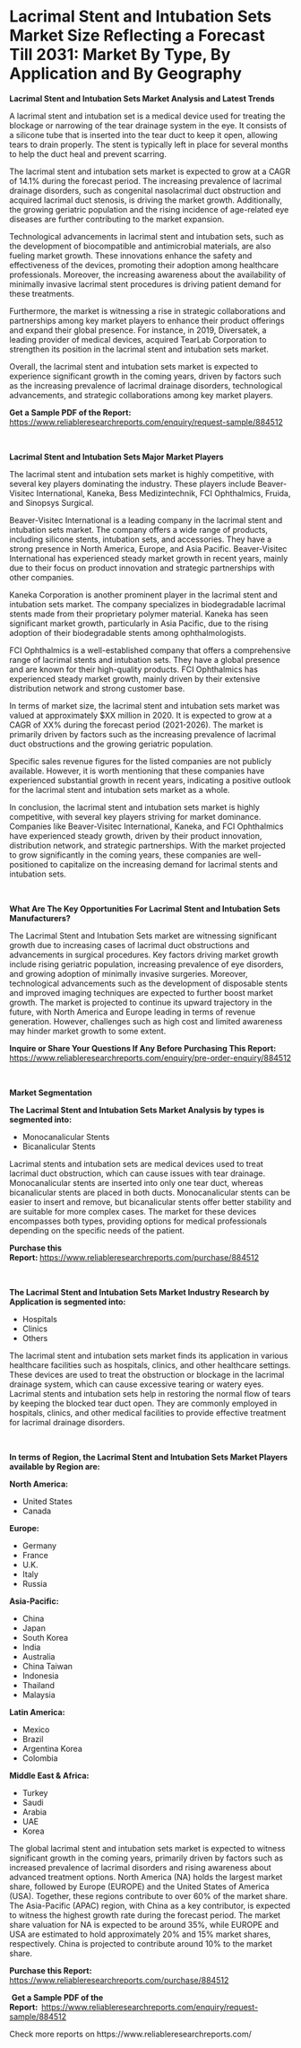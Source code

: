 <p><h1>Lacrimal Stent and Intubation Sets Market Size Reflecting a Forecast Till 2031: Market By Type, By Application and By Geography</h1></p><p><strong>Lacrimal Stent and Intubation Sets Market Analysis and Latest Trends</strong></p>
<p><p>A lacrimal stent and intubation set is a medical device used for treating the blockage or narrowing of the tear drainage system in the eye. It consists of a silicone tube that is inserted into the tear duct to keep it open, allowing tears to drain properly. The stent is typically left in place for several months to help the duct heal and prevent scarring.</p><p>The lacrimal stent and intubation sets market is expected to grow at a CAGR of 14.1% during the forecast period. The increasing prevalence of lacrimal drainage disorders, such as congenital nasolacrimal duct obstruction and acquired lacrimal duct stenosis, is driving the market growth. Additionally, the growing geriatric population and the rising incidence of age-related eye diseases are further contributing to the market expansion.</p><p>Technological advancements in lacrimal stent and intubation sets, such as the development of biocompatible and antimicrobial materials, are also fueling market growth. These innovations enhance the safety and effectiveness of the devices, promoting their adoption among healthcare professionals. Moreover, the increasing awareness about the availability of minimally invasive lacrimal stent procedures is driving patient demand for these treatments.</p><p>Furthermore, the market is witnessing a rise in strategic collaborations and partnerships among key market players to enhance their product offerings and expand their global presence. For instance, in 2019, Diversatek, a leading provider of medical devices, acquired TearLab Corporation to strengthen its position in the lacrimal stent and intubation sets market.</p><p>Overall, the lacrimal stent and intubation sets market is expected to experience significant growth in the coming years, driven by factors such as the increasing prevalence of lacrimal drainage disorders, technological advancements, and strategic collaborations among key market players.</p></p>
<p><strong>Get a Sample PDF of the Report:&nbsp;</strong> <a href="https://www.reliableresearchreports.com/enquiry/request-sample/884512">https://www.reliableresearchreports.com/enquiry/request-sample/884512</a></p>
<p>&nbsp;</p>
<p><strong>Lacrimal Stent and Intubation Sets Major Market Players</strong></p>
<p><p>The lacrimal stent and intubation sets market is highly competitive, with several key players dominating the industry. These players include Beaver-Visitec International, Kaneka, Bess Medizintechnik, FCI Ophthalmics, Fruida, and Sinopsys Surgical.</p><p>Beaver-Visitec International is a leading company in the lacrimal stent and intubation sets market. The company offers a wide range of products, including silicone stents, intubation sets, and accessories. They have a strong presence in North America, Europe, and Asia Pacific. Beaver-Visitec International has experienced steady market growth in recent years, mainly due to their focus on product innovation and strategic partnerships with other companies.</p><p>Kaneka Corporation is another prominent player in the lacrimal stent and intubation sets market. The company specializes in biodegradable lacrimal stents made from their proprietary polymer material. Kaneka has seen significant market growth, particularly in Asia Pacific, due to the rising adoption of their biodegradable stents among ophthalmologists.</p><p>FCI Ophthalmics is a well-established company that offers a comprehensive range of lacrimal stents and intubation sets. They have a global presence and are known for their high-quality products. FCI Ophthalmics has experienced steady market growth, mainly driven by their extensive distribution network and strong customer base.</p><p>In terms of market size, the lacrimal stent and intubation sets market was valued at approximately $XX million in 2020. It is expected to grow at a CAGR of XX% during the forecast period (2021-2026). The market is primarily driven by factors such as the increasing prevalence of lacrimal duct obstructions and the growing geriatric population.</p><p>Specific sales revenue figures for the listed companies are not publicly available. However, it is worth mentioning that these companies have experienced substantial growth in recent years, indicating a positive outlook for the lacrimal stent and intubation sets market as a whole.</p><p>In conclusion, the lacrimal stent and intubation sets market is highly competitive, with several key players striving for market dominance. Companies like Beaver-Visitec International, Kaneka, and FCI Ophthalmics have experienced steady growth, driven by their product innovation, distribution network, and strategic partnerships. With the market projected to grow significantly in the coming years, these companies are well-positioned to capitalize on the increasing demand for lacrimal stents and intubation sets.</p></p>
<p>&nbsp;</p>
<p><strong>What Are The Key Opportunities For Lacrimal Stent and Intubation Sets Manufacturers?</strong></p>
<p><p>The Lacrimal Stent and Intubation Sets market are witnessing significant growth due to increasing cases of lacrimal duct obstructions and advancements in surgical procedures. Key factors driving market growth include rising geriatric population, increasing prevalence of eye disorders, and growing adoption of minimally invasive surgeries. Moreover, technological advancements such as the development of disposable stents and improved imaging techniques are expected to further boost market growth. The market is projected to continue its upward trajectory in the future, with North America and Europe leading in terms of revenue generation. However, challenges such as high cost and limited awareness may hinder market growth to some extent.</p></p>
<p><strong>Inquire or Share Your Questions If Any Before Purchasing This Report:</strong> <a href="https://www.reliableresearchreports.com/enquiry/pre-order-enquiry/884512">https://www.reliableresearchreports.com/enquiry/pre-order-enquiry/884512</a></p>
<p>&nbsp;</p>
<p><strong>Market Segmentation</strong></p>
<p><strong>The Lacrimal Stent and Intubation Sets Market Analysis by types is segmented into:</strong></p>
<p><ul><li>Monocanalicular Stents</li><li>Bicanalicular Stents</li></ul></p>
<p><p>Lacrimal stents and intubation sets are medical devices used to treat lacrimal duct obstruction, which can cause issues with tear drainage. Monocanalicular stents are inserted into only one tear duct, whereas bicanalicular stents are placed in both ducts. Monocanalicular stents can be easier to insert and remove, but bicanalicular stents offer better stability and are suitable for more complex cases. The market for these devices encompasses both types, providing options for medical professionals depending on the specific needs of the patient.</p></p>
<p><strong>Purchase this Report:&nbsp;</strong><a href="https://www.reliableresearchreports.com/purchase/884512">https://www.reliableresearchreports.com/purchase/884512</a></p>
<p>&nbsp;</p>
<p><strong>The Lacrimal Stent and Intubation Sets Market Industry Research by Application is segmented into:</strong></p>
<p><ul><li>Hospitals</li><li>Clinics</li><li>Others</li></ul></p>
<p><p>The lacrimal stent and intubation sets market finds its application in various healthcare facilities such as hospitals, clinics, and other healthcare settings. These devices are used to treat the obstruction or blockage in the lacrimal drainage system, which can cause excessive tearing or watery eyes. Lacrimal stents and intubation sets help in restoring the normal flow of tears by keeping the blocked tear duct open. They are commonly employed in hospitals, clinics, and other medical facilities to provide effective treatment for lacrimal drainage disorders.</p></p>
<p>&nbsp;</p>
<p><strong>In terms of Region, the Lacrimal Stent and Intubation Sets Market Players available by Region are:</strong></p>
<p>
    <p> <strong> North America: </strong>
        <ul>
            <li>United States</li>
            <li>Canada</li>
        </ul>
        </p> 
    <p> <strong> Europe: </strong>
        <ul>
            <li>Germany</li>
            <li>France</li>
            <li>U.K.</li>
            <li>Italy</li>
            <li>Russia</li>
        </ul>
        </p> 
    <p> <strong> Asia-Pacific: </strong>
        <ul>
            <li>China</li>
            <li>Japan</li>
            <li>South Korea</li>
            <li>India</li>
            <li>Australia</li>
            <li>China Taiwan</li>
            <li>Indonesia</li>
            <li>Thailand</li>
            <li>Malaysia</li>
        </ul>
        </p> 
    <p> <strong> Latin America: </strong>
        <ul>
            <li>Mexico</li>
            <li>Brazil</li>
            <li>Argentina Korea</li>
            <li>Colombia</li>
        </ul>
        </p> 
    <p> <strong> Middle East & Africa: </strong>
        <ul>
            <li>Turkey</li>
            <li>Saudi</li>
            <li>Arabia</li>
            <li>UAE</li>
            <li>Korea</li>
        </ul>
    </p>
    </p>
<p><p>The global lacrimal stent and intubation sets market is expected to witness significant growth in the coming years, primarily driven by factors such as increased prevalence of lacrimal disorders and rising awareness about advanced treatment options. North America (NA) holds the largest market share, followed by Europe (EUROPE) and the United States of America (USA). Together, these regions contribute to over 60% of the market share. The Asia-Pacific (APAC) region, with China as a key contributor, is expected to witness the highest growth rate during the forecast period. The market share valuation for NA is expected to be around 35%, while EUROPE and USA are estimated to hold approximately 20% and 15% market shares, respectively. China is projected to contribute around 10% to the market share.</p></p>
<p><strong>Purchase this Report: </strong><a href="https://www.reliableresearchreports.com/purchase/884512">https://www.reliableresearchreports.com/purchase/884512</a></p>
<p>&nbsp;<strong>Get a Sample PDF of the Report:&nbsp;&nbsp;</strong><a href="https://www.reliableresearchreports.com/enquiry/request-sample/884512">https://www.reliableresearchreports.com/enquiry/request-sample/884512</a></p>
<p><strong></strong></p>
<p>Check more reports on https://www.reliableresearchreports.com/</p>